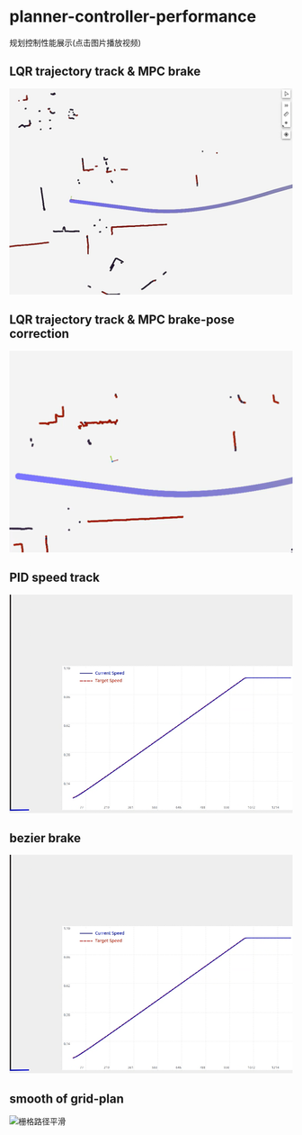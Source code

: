 # planner-controller-performance
规划控制性能展示(点击图片播放视频)

## LQR trajectory track & MPC brake
[![LQR轨迹跟踪和MPC刹车](https://github.com/once233/controller-performance/blob/main/image/lqr%E8%BD%A8%E8%BF%B9%E8%BF%BD%E8%B8%AA%E5%92%8Cmpc%E5%88%B9%E8%BD%A6.png)](https://github.com/user-attachments/assets/d555dbc8-f913-4889-a823-2025d4b2cff8)

## LQR trajectory track & MPC brake-pose correction
[![LQR轨迹跟踪和MPC刹车-位置修正](https://github.com/once233/controller-performance/blob/main/image/lqr%E8%BD%A8%E8%BF%B9%E8%BF%BD%E8%B8%AA%E5%92%8Cmpc%E5%88%B9%E8%BD%A6-%E4%BF%AE%E6%AD%A3.png)](https://github.com/user-attachments/assets/753fbae0-c8f6-43e2-92fa-dfbfd38a6427)

## PID speed track
[![PID速度跟踪](https://github.com/once233/controller-performance/blob/main/image/pidSpeedTrack.png)](https://github.com/user-attachments/assets/51eb9bd7-7e2b-485d-b305-e11a1c6853f9)

## bezier brake
[![贝塞尔曲线刹车](https://github.com/once233/controller-performance/blob/main/image/pidSpeedTrack.png)](https://github.com/user-attachments/assets/0b1c5481-40a6-4f4b-9019-563b36a25d00)


## smooth of grid-plan
![栅格路径平滑](https://github.com/once233/Planner-Controller-Performance/blob/main/image/smooth.png)

